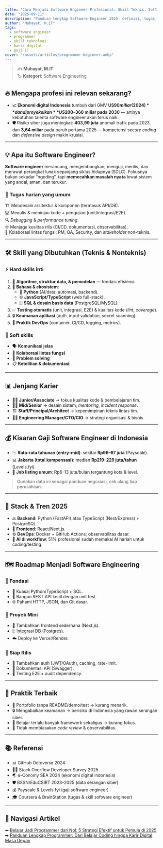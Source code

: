 ```yaml
---
title: "Cara Menjadi Software Engineer Profesional: Skill Teknis, Soft Skill, dan Gaji di 2025"
date: "2025-09-11"
description: "Panduan lengkap Software Engineer 2025: definisi, tugas, skill teknis & soft skill, roadmap 90 hari, kisaran gaji di Indonesia, serta tren teknologi terbaru."
author: "Muhayat, M.IT"
tags:
  - software engineer
  - programmer
  - skill teknologi
  - karir digital
  - gaji IT
cover: "/assets/articles/programmer-beginner.webp"
---
```


> ✍️ **Muhayat, M.IT**  
> 🏷️ **Kategori:** Software Engineering  

## 🔥 Mengapa profesi ini relevan sekarang?

- **📈 Ekonomi digital Indonesia** tumbuh dari GMV **US$90 miliar (2024)** dan diproyeksikan **US$200–360 miliar pada 2030** — artinya kebutuhan talenta software engineer akan terus naik.  
- 🛡️ Risiko siber juga meningkat: **403,99 juta** anomali trafik pada 2023, dan **3,64 miliar** pada paruh pertama 2025 — kompetensi *secure coding* dan *defensive design* makin krusial.  

---

## 💡 Apa itu Software Engineer?

**Software engineer** merancang, mengembangkan, menguji, merilis, dan merawat perangkat lunak sepanjang siklus hidupnya (SDLC). Fokusnya bukan sekadar “ngoding”, tapi **memecahkan masalah nyata** lewat sistem yang andal, aman, dan terukur.

### 📌 Tugas harian yang umum
🏗️ Mendesain arsitektur & komponen (termasuk API/DB).  
💻 Menulis & meninjau kode + pengujian (unit/integrasi/E2E).  
🔍 *Debugging* & *performance tuning*.  
⚙️ Menjaga kualitas rilis (CI/CD, dokumentasi, observabilitas).  
🤝 Kolaborasi lintas fungsi: PM, QA, Security, dan *stakeholder* non-teknis.  

---

## 🛠️ Skill yang Dibutuhkan (Teknis & Nonteknis)

### ⚡ Hard skills inti
1. 🧮 **Algoritme, struktur data, & pemodelan** — fondasi efisiensi.  
2. 💬 **Bahasa & ekosistem**:  
   - 🐍 **Python** (AI/data, automasi, backend).  
   - 🌐 **JavaScript/TypeScript** (web full-stack).  
   - 🗄️ **SQL & desain basis data** (PostgreSQL/MySQL).  
3. ✅ **Testing otomatis** (unit, integrasi, E2E) & kualitas kode (*lint*, *coverage*).  
4. 🔒 **Keamanan aplikasi** (auth, input validation, secret scanning).  
5. 🚀 **Praktik DevOps** (container, CI/CD, logging, metrics).  

### 🌱 Soft skills
- 🗣️ **Komunikasi jelas**  
- 🤝 **Kolaborasi lintas fungsi**  
- 🧩 **Problem solving**  
- 📋 **Ketelitian & dokumentasi**  

---

## 📊 Jenjang Karier

- 👨‍💻 **Junior/Associate** → fokus kualitas kode & pembelajaran tim.  
- 🧑‍💻 **Mid/Senior** → desain sistem, *mentoring*, *incident response*.  
- 🏗️ **Staff/Principal/Architect** → kepemimpinan teknis lintas tim.  
- 👨‍⚖️ **Engineering Manager/CTO/CIO** → strategi organisasi & bisnis.  

---

## 💰 Kisaran Gaji Software Engineer di Indonesia

- 📉 **Rata-rata tahunan (entry–mid)**: sekitar **Rp96–97 juta** (Payscale).  
- 📊 **Jakarta (total kompensasi)**: median **Rp219–229 juta/tahun** (Levels.fyi).  
- 📍 **Job listing umum**: Rp6–13 juta/bulan tergantung kota & level.  

> Gunakan data ini sebagai panduan negosiasi, cek ulang tiap perusahaan.

---

## 🚀 Stack & Tren 2025

- 🔙 **Backend**: Python (FastAPI) atau TypeScript (Nest/Express) + PostgreSQL.  
- 🎨 **Frontend**: React/Next.js.  
- ⚙️ **DevOps**: Docker + GitHub Actions; observabilitas dasar.  
- 🤖 **AI di workflow**: 51% profesional sudah memakai AI harian untuk coding/testing.  

---

## 🗺️ Roadmap Menjadi Software Engineering

### 📅 Fondasi
- 🐍 Kuasai Python/TypeScript + SQL.  
- 🔌 Bangun REST API kecil dengan unit test.  
- 🌐 Pahami HTTP, JSON, dan Git dasar.  

### 📅 Proyek Mini
- 🎨 Tambahkan frontend sederhana (Next.js).  
- 🗄️ Integrasi DB (Postgres).  
- ☁️ Deploy ke Vercel/Render.  

### 📅 Siap Rilis
- 🔐 Tambahkan auth (JWT/OAuth), caching, rate-limit.  
- 📖 Dokumentasi API (Swagger).  
- 🧪 Testing E2E + audit dependency.  

---

## 📝 Praktik Terbaik

- 📄 Portofolio tanpa README/demo/test → kurang menarik.  
- 🔒 Mengabaikan keamanan → berisiko di Indonesia yang rawan serangan siber.  
- 🎯 Belajar terlalu banyak framework sekaligus → kurang fokus.  
- 👥 Tidak membiasakan *code review* & observabilitas.  

---

## 📚 Referensi

- 📊 GitHub Octoverse 2024  
- 🧑‍💻 Stack Overflow Developer Survey 2025  
- 🌏 e-Conomy SEA 2024 (ekonomi digital Indonesia)  
- 🛡️ BSSN/EduCSIRT 2023–2025 (data serangan siber)  
- 💰 Payscale & Levels.fyi (gaji software engineer)  
- 🎓 Coursera & BrainStation (tugas & skill software engineer)  

---

## 🔗 Navigasi Artikel

⬅ [Belajar Jadi Programmer dari Nol: 5 Strategi Efektif untuk Pemula di 2025](/articles/belajar-jadi-programmer-dari-nol-5-strategi-pemula/)  
➡ [Panduan Lengkap Programmer: Dari Belajar Coding hingga Karir Digital Masa Depan](/articles/panduan-lengkap-programmer-belajar-coding-karir-digital/)  
